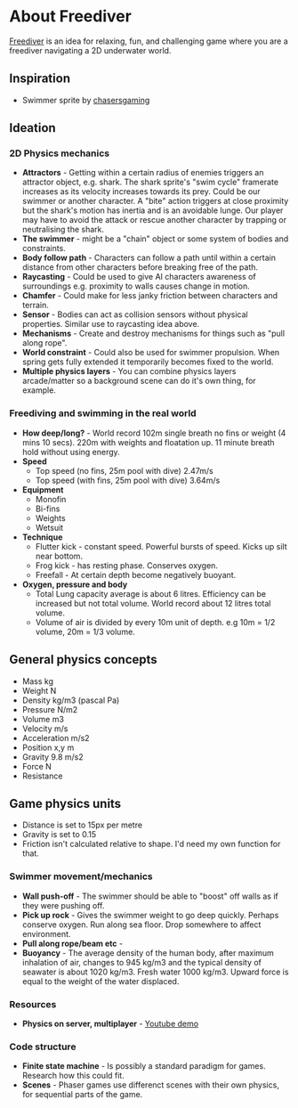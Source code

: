 # About Freediver
[Freediver](https://philsole.github.io/Freediver/) is an idea for relaxing, fun, and challenging game where you are a freediver navigating a 2D underwater world.

## Inspiration

* Swimmer sprite by [chasersgaming](https://opengameart.org/users/chasersgaming)

## Ideation

### 2D Physics mechanics

* **Attractors** - Getting within a certain radius of enemies triggers an attractor object, e.g. shark. The shark sprite's "swim cycle" framerate increases as its velocity increases towards its prey. Could be our swimmer or another character. A "bite" action triggers at close proximity but the shark's motion has inertia and is an avoidable lunge. Our player may have to avoid the attack or rescue another character by trapping or neutralising the shark.
* **The swimmer** - might be a "chain" object or some system of bodies and constraints.
* **Body follow path** - Characters can follow a path until within a certain distance from other characters before breaking free of the path.
* **Raycasting** - Could be used to give AI characters awareness of surroundings e.g. proximity to walls causes change in motion.
* **Chamfer** - Could make for less janky friction between characters and terrain.
* **Sensor** - Bodies can act as collision sensors without physical properties. Similar use to raycasting idea above.
* **Mechanisms** - Create and destroy mechanisms for things such as "pull along rope".
* **World constraint** - Could also be used for swimmer propulsion. When spring gets fully extended it temporarily becomes fixed to the world.
* **Multiple physics layers** - You can combine physics layers arcade/matter so a background scene can do it's own thing, for example.

### Freediving and swimming in the real world
* **How deep/long?** - World record 102m single breath no fins or weight (4 mins 10 secs). 220m with weights and floatation up. 11 minute breath hold without using energy.
* **Speed** 
    - Top speed (no fins, 25m pool with dive) 2.47m/s
    - Top speed (with fins, 25m pool with dive) 3.64m/s
* **Equipment**
    - Monofin
    - Bi-fins
    - Weights
    - Wetsuit
* **Technique**
    - Flutter kick - constant speed. Powerful bursts of speed. Kicks up silt near bottom.
    - Frog kick - has resting phase. Conserves oxygen.
    - Freefall - At certain depth become negatively buoyant.
* **Oxygen, pressure and body**
    - Total Lung capacity average is about 6 litres. Efficiency can be increased but not total volume. World record about 12 litres total volume.
    - Volume of air is divided by every 10m unit of depth. e.g 10m = 1/2 volume, 20m = 1/3 volume.

## General physics concepts
* Mass kg
* Weight N
* Density kg/m3 (pascal Pa)
* Pressure N/m2
* Volume m3
* Velocity m/s
* Acceleration m/s2
* Position x,y m
* Gravity 9.8 m/s2
* Force N
* Resistance

## Game physics units
* Distance is set to 15px per metre
* Gravity is set to 0.15
* Friction isn't calculated relative to shape. I'd need my own function for that.


### Swimmer movement/mechanics

* **Wall push-off** - The swimmer should be able to "boost" off walls as if they were pushing off.
* **Pick up rock** - Gives the swimmer weight to go deep quickly. Perhaps conserve oxygen. Run along sea floor. Drop somewhere to affect environment.
* **Pull along rope/beam etc** - 
* **Buoyancy** - The average density of the human body, after maximum inhalation of air, changes to 945 kg/m3 and the typical density of seawater is about 1020 kg/m3. Fresh water 1000 kg/m3. Upward force is equal to the weight of the water displaced.

### Resources

* **Physics on server, multiplayer** - [Youtube demo](https://www.youtube.com/watch?v=n8gJQEfA18s)

### Code structure

* **Finite state machine** - Is possibly a standard paradigm for games. Research how this could fit.
* **Scenes** - Phaser games use differenct scenes with their own physics, for sequential parts of the game.